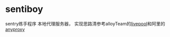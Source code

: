 # sentiboy
sentry练手程序
本地代理服务器， 实现思路清参考alloyTeam的[livepool]()和阿里的[anyproxy](https://github.com/alibaba/anyproxy)

